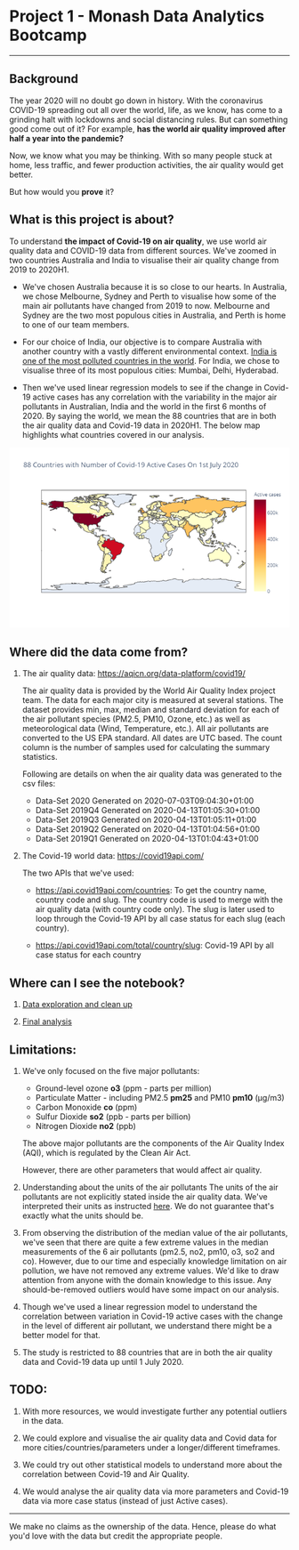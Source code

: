 # Project 1 - Monash Data Analytics Bootcamp
---

## Background

The year 2020 will no doubt go down in history. With the coronavirus COVID-19 spreading out all over the world, life, as we know, has come to a grinding halt with lockdowns and social distancing rules. But can something good come out of it? For example, **has the world air quality improved after half a year into the pandemic?**

Now, we know what you may be thinking. With so many people stuck at home, less traffic, and fewer production activities, the air quality would get better.

But how would you **prove** it?

## What is this project is about?

To understand **the impact of Covid-19 on air quality**, we use world air quality data and COVID-19 data from different sources.
We've zoomed in two countries Australia and India to visualise their air quality change from 2019 to 2020H1.

* We've chosen Australia because it is so close to our hearts. In Australia, we chose Melbourne, Sydney and Perth to visualise how some of the main air pollutants have changed from 2019 to now. Melbourne and Sydney are the two most populous cities in Australia, and Perth is home to one of our team members.

* For our choice of India, our objective is to compare Australia with another country with a vastly different environmental context. [India is one of the most polluted countries in the world](https://worldpopulationreview.com/country-rankings/most-polluted-countries). For India, we chose to visualise three of its most populous cities: Mumbai, Delhi, Hyderabad.

* Then we've used linear regression models to see if the change in Covid-19 active cases has any correlation with the variability in the major air pollutants in Australian, India and the world in the first 6 months of 2020. By saying the world, we mean the 88 countries that are in both the air quality data and Covid-19 data in 2020H1. The below map highlights what countries covered in our analysis.

![Countries](images/COVID_map.png)

## Where did the data come from?

1. The air quality data: https://aqicn.org/data-platform/covid19/

    The air quality data is provided by the World Air Quality Index project team. The data for each major city is measured at several stations. The dataset provides min, max, median and standard deviation for each of the air pollutant species (PM2.5, PM10, Ozone, etc.) as well as meteorological data (Wind, Temperature, etc.). All air pollutants are converted to the US EPA standard. All dates are UTC based. The count column is the number of samples used for calculating the summary statistics. 
    
    Following are details on when the air quality data was generated to the csv files:
    
    * Data-Set 2020 Generated on 2020-07-03T09:04:30+01:00
    * Data-Set 2019Q4 Generated on 2020-04-13T01:05:30+01:00
    * Data-Set 2019Q3 Generated on 2020-04-13T01:05:11+01:00
    * Data-Set 2019Q2 Generated on 2020-04-13T01:04:56+01:00
    * Data-Set 2019Q1 Generated on 2020-04-13T01:04:43+01:00
    
2. The Covid-19 world data: https://covid19api.com/

    The two APIs that we've used:
    
    * https://api.covid19api.com/countries: To get the country name, country code and slug. The country code is used to merge with the air quality data (with country code only). The slug is later used to loop through the Covid-19 API by all case status for each slug (each country).
    
    * https://api.covid19api.com/total/country/slug: Covid-19 API by all case status for each country
    
## Where can I see the notebook?

1. [Data exploration and clean up](https://github.com/poojaisabelle/Project-One/blob/master/data_exploration_cleanup_MASTER.ipynb)

2. [Final analysis](https://github.com/poojaisabelle/Project-One/blob/master/final_analysis_MASTER.ipynb)
    
## Limitations:

1. We've only focused on the five major pollutants:

    * Ground-level ozone **o3** (ppm - parts per million)
    * Particulate Matter - including PM2.5 **pm25** and PM10 **pm10** (μg/m3)
    * Carbon Monoxide **co** (ppm)
    * Sulfur Dioxide **so2** (ppb - parts per billion)
    * Nitrogen Dioxide **no2** (ppb)
   
   The above major pollutants are the components of the Air Quality Index (AQI), which is regulated by the Clean Air Act.
   
   However, there are other parameters that would affect air quality.

2. Understanding about the units of the air pollutants
The units of the air pollutants are not explicitly stated inside the air quality data. We've interpreted their units as instructed [here](https://www.airnow.gov/sites/default/files/2020-05/aqi-technical-assistance-document-sept2018.pdf). We do not guarantee that's exactly what the units should be.

3. From observing the distribution of the median value of the air pollutants, we've seen that there are quite a few extreme values in the median measurements of the 6 air pollutants (pm2.5, no2, pm10, o3, so2 and co). However, due to our time and especially knowledge limitation on air pollution, we have not removed any extreme values. We'd like to draw attention from anyone with the domain knowledge to this issue. Any should-be-removed outliers would have some impact on our analysis.

4. Though we've used a linear regression model to understand the correlation between variation in Covid-19 active cases with the change in the level of different air pollutant, we understand there might be a better model for that.

5. The study is restricted to 88 countries that are in both the air quality data and Covid-19 data up until 1 July 2020.

## TODO:

1. With more resources, we would investigate further any potential outliers in the data.

2. We could explore and visualise the air quality data and Covid data for more cities/countries/parameters under a longer/different timeframes.

3. We could try out other statistical models to understand more about the correlation between Covid-19 and Air Quality.

4. We would analyse the air quality data via more parameters and Covid-19 data via more case status (instead of just Active cases). 

---
We make no claims as the ownership of the data. Hence, please do what you'd love with the data but credit the appropriate people.
